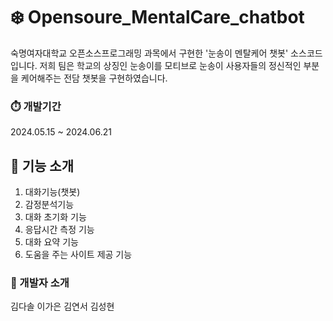 # ❄️ Opensoure_MentalCare_chatbot 
숙명여자대학교 오픈소스프로그래밍 과목에서 구현한 '눈송이 멘탈케어 챗봇' 소스코드입니다. 저희 팀은 학교의 상징인 눈송이를 모티브로 눈송이 사용자들의 정신적인 부분을 케어해주는 전담 챗봇을 구현하였습니다. 

### ⏱️ 개발기간
2024.05.15 ~ 2024.06.21

## 🩵 기능 소개
1. 대화기능(챗봇)
2. 감정분석기능
3. 대화 초기화 기능
4. 응답시간 측정 기능
5. 대화 요약 기능
6. 도움을 주는 사이트 제공 기능

### 🩵 개발자 소개
김다솔
이가은
김연서
김성현
